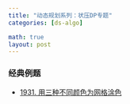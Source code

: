 ```yaml
---
title: "动态规划系列：状压DP专题"
categories: [ds-algo]

math: true
layout: post
---
```



### 经典例题
- [1931. 用三种不同颜色为网格涂色](https://leetcode.cn/problems/painting-a-grid-with-three-different-colors/)
